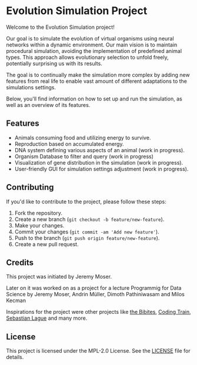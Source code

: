 # Evolution Simulation Project

Welcome to the Evolution Simulation project!

Our goal is to simulate the evolution of virtual organisms using neural networks within a dynamic environment. Our main vision is to maintain procedural simulation, avoiding the implementation of predefined animal types. This approach allows evolutionary selection to unfold freely, potentially surprising us with its results.

The goal is to continually make the simulation more complex by adding new features from real life to enable vast amount of different adaptations to the simulations settings.

Below, you'll find information on how to set up and run the simulation, as well as an overview of its features.

## Features

- Animals consuming food and utilizing energy to survive.
- Reproduction based on accumulated energy.
- DNA system defining various aspects of an animal (work in progress).
- Organism Database to filter and query (work in progress)
- Visualization of gene distribution in the simulation (work in progress).
- User-friendly GUI for simulation settings adjustment (work in progress).

## Contributing

If you'd like to contribute to the project, please follow these steps:

1. Fork the repository.
2. Create a new branch (`git checkout -b feature/new-feature`).
3. Make your changes.
4. Commit your changes (`git commit -am 'Add new feature'`).
5. Push to the branch (`git push origin feature/new-feature`).
6. Create a new pull request.

## Credits

This project was initiated by Jeremy Moser.

Later on it was worked on as a project for a lecture Programmig for Data Science by Jeremy Moser, Andrin Müller, Dimoth Pathiniwasam and Milos Kecman

Inspirations for the project were other projects like [the Bibites](https://www.youtube.com/@TheBibitesDigitalLife), [Coding Train](https://github.com/CodingTrain), [Sebastian Lague](https://github.com/SebLague) and many more.

## License

This project is licensed under the MPL-2.0 License. See the [LICENSE](LICENSE) file for details.
